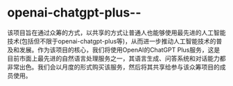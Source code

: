 # openai-chatgpt-plus--
该项目旨在通过众筹的方式，以共享的方式让普通人也能够使用最先进的人工智能技术(包括但不限于openai-chatgpt-plus等)，从而进一步推动人工智能技术的普及和发展。作为该项目的核心，我们将使用OpenAI的ChatGPT Plus服务，这是目前市面上最先进的自然语言处理服务之一，其语言生成、问答系统和对话能力都非常出色。我们会以月度的形式购买该服务，然后将其共享给参与该众筹项目的成员使用。
